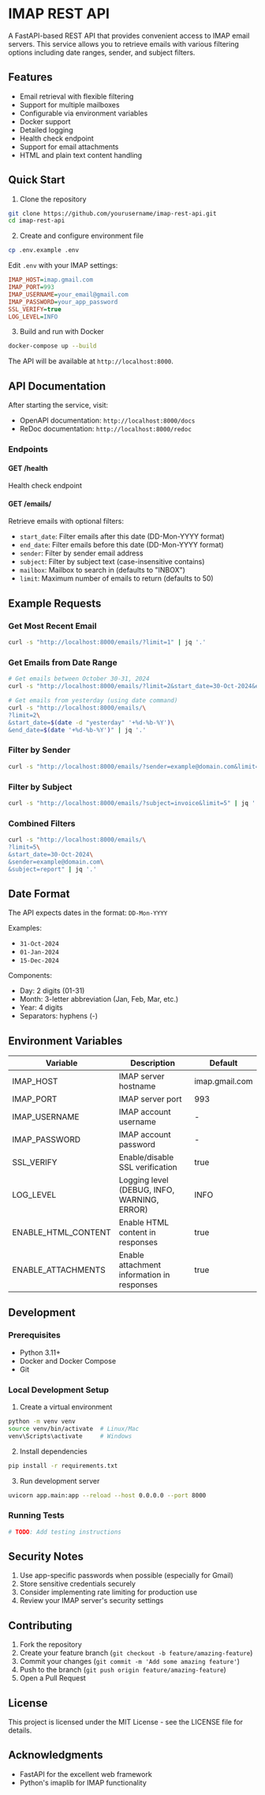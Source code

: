 # IMAP REST API

A FastAPI-based REST API that provides convenient access to IMAP email servers. This service allows you to retrieve emails with various filtering options including date ranges, sender, and subject filters.

## Features

- Email retrieval with flexible filtering
- Support for multiple mailboxes
- Configurable via environment variables
- Docker support
- Detailed logging
- Health check endpoint
- Support for email attachments
- HTML and plain text content handling

## Quick Start

1. Clone the repository
```bash
git clone https://github.com/yourusername/imap-rest-api.git
cd imap-rest-api
```

2. Create and configure environment file
```bash
cp .env.example .env
```

Edit `.env` with your IMAP settings:
```ini
IMAP_HOST=imap.gmail.com
IMAP_PORT=993
IMAP_USERNAME=your_email@gmail.com
IMAP_PASSWORD=your_app_password
SSL_VERIFY=true
LOG_LEVEL=INFO
```

3. Build and run with Docker
```bash
docker-compose up --build
```

The API will be available at `http://localhost:8000`.

## API Documentation

After starting the service, visit:
- OpenAPI documentation: `http://localhost:8000/docs`
- ReDoc documentation: `http://localhost:8000/redoc`

### Endpoints

#### GET /health
Health check endpoint

#### GET /emails/
Retrieve emails with optional filters:
- `start_date`: Filter emails after this date (DD-Mon-YYYY format)
- `end_date`: Filter emails before this date (DD-Mon-YYYY format)
- `sender`: Filter by sender email address
- `subject`: Filter by subject text (case-insensitive contains)
- `mailbox`: Mailbox to search in (defaults to "INBOX")
- `limit`: Maximum number of emails to return (defaults to 50)

## Example Requests

### Get Most Recent Email
```bash
curl -s "http://localhost:8000/emails/?limit=1" | jq '.'
```

### Get Emails from Date Range
```bash
# Get emails between October 30-31, 2024
curl -s "http://localhost:8000/emails/?limit=2&start_date=30-Oct-2024&end_date=31-Oct-2024" | jq '.'

# Get emails from yesterday (using date command)
curl -s "http://localhost:8000/emails/\
?limit=2\
&start_date=$(date -d "yesterday" '+%d-%b-%Y')\
&end_date=$(date '+%d-%b-%Y')" | jq '.'
```

### Filter by Sender
```bash
curl -s "http://localhost:8000/emails/?sender=example@domain.com&limit=5" | jq '.'
```

### Filter by Subject
```bash
curl -s "http://localhost:8000/emails/?subject=invoice&limit=5" | jq '.'
```

### Combined Filters
```bash
curl -s "http://localhost:8000/emails/\
?limit=5\
&start_date=30-Oct-2024\
&sender=example@domain.com\
&subject=report" | jq '.'
```

## Date Format

The API expects dates in the format: `DD-Mon-YYYY`

Examples:
- `31-Oct-2024`
- `01-Jan-2024`
- `15-Dec-2024`

Components:
- Day: 2 digits (01-31)
- Month: 3-letter abbreviation (Jan, Feb, Mar, etc.)
- Year: 4 digits
- Separators: hyphens (-)

## Environment Variables

| Variable | Description | Default |
|----------|-------------|---------|
| IMAP_HOST | IMAP server hostname | imap.gmail.com |
| IMAP_PORT | IMAP server port | 993 |
| IMAP_USERNAME | IMAP account username | - |
| IMAP_PASSWORD | IMAP account password | - |
| SSL_VERIFY | Enable/disable SSL verification | true |
| LOG_LEVEL | Logging level (DEBUG, INFO, WARNING, ERROR) | INFO |
| ENABLE_HTML_CONTENT | Enable HTML content in responses | true |
| ENABLE_ATTACHMENTS | Enable attachment information in responses | true |

## Development

### Prerequisites
- Python 3.11+
- Docker and Docker Compose
- Git

### Local Development Setup
1. Create a virtual environment
```bash
python -m venv venv
source venv/bin/activate  # Linux/Mac
venv\Scripts\activate     # Windows
```

2. Install dependencies
```bash
pip install -r requirements.txt
```

3. Run development server
```bash
uvicorn app.main:app --reload --host 0.0.0.0 --port 8000
```

### Running Tests
```bash
# TODO: Add testing instructions
```

## Security Notes

1. Use app-specific passwords when possible (especially for Gmail)
2. Store sensitive credentials securely
3. Consider implementing rate limiting for production use
4. Review your IMAP server's security settings

## Contributing

1. Fork the repository
2. Create your feature branch (`git checkout -b feature/amazing-feature`)
3. Commit your changes (`git commit -m 'Add some amazing feature'`)
4. Push to the branch (`git push origin feature/amazing-feature`)
5. Open a Pull Request

## License

This project is licensed under the MIT License - see the LICENSE file for details.

## Acknowledgments

- FastAPI for the excellent web framework
- Python's imaplib for IMAP functionality